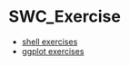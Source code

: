 # SWC_Exercise

* [shell exercises](https://mchiapello.github.io/SWC_Exercise/shell/exercises.html)
* [ggplot exercises](https://mchiapello.github.io/SWC_Exercise/ggplot/exercises.html)
